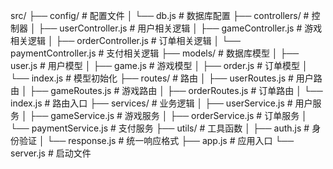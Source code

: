 src/
├── config/                  # 配置文件
│   └── db.js                # 数据库配置
├── controllers/             # 控制器
│   ├── userController.js    # 用户相关逻辑
│   ├── gameController.js    # 游戏相关逻辑
│   ├── orderController.js   # 订单相关逻辑
│   └── paymentController.js # 支付相关逻辑
├── models/                  # 数据库模型
│   ├── user.js              # 用户模型
│   ├── game.js              # 游戏模型
│   ├── order.js             # 订单模型
│   └── index.js             # 模型初始化
├── routes/                  # 路由
│   ├── userRoutes.js        # 用户路由
│   ├── gameRoutes.js        # 游戏路由
│   ├── orderRoutes.js       # 订单路由
│   └── index.js             # 路由入口
├── services/                # 业务逻辑
│   ├── userService.js       # 用户服务
│   ├── gameService.js       # 游戏服务
│   ├── orderService.js      # 订单服务
│   └── paymentService.js    # 支付服务
├── utils/                   # 工具函数
│   ├── auth.js              # 身份验证
│   └── response.js          # 统一响应格式
├── app.js                   # 应用入口
└── server.js                # 启动文件